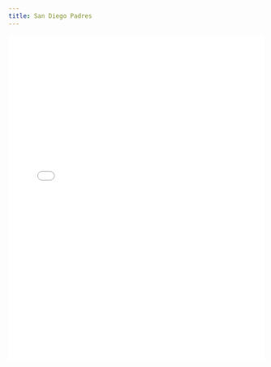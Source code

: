 ```yaml
---
title: San Diego Padres
---
```


<iframe id="igraph" scrolling="no" style="border:none;" seamless="seamless" src="/plots/MLB/SDP.html" height="640" width="100%"></iframe>